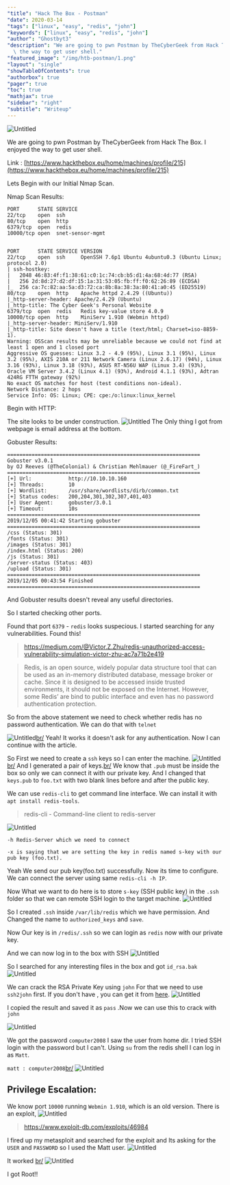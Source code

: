 ```yaml
---
"title": "Hack The Box - Postman"
"date": 2020-03-14
"tags": ["linux", "easy", "redis", "john"]
"keywords": ["linux", "easy", "redis", "john"]
"author": "Ghostbyt3"
"description": "We are going to pwn Postman by TheCyberGeek from Hack The Box. I enjoyed\
  \ the way to get user shell."
"featured_image": "/img/htb-postman/1.png"
"layout": "single"
"showTableOfContents": true
"authorbox": true
"pager": true
"toc": true
"mathjax": true
"sidebar": "right"
"subtitle": "Writeup"
---
```



![Untitled](/img/htb-postman/1.png)

We are going to pwn Postman by TheCyberGeek from Hack The Box. I enjoyed the way to get user shell.

Link : [https://www.hackthebox.eu/home/machines/profile/215](https://www.hackthebox.eu/home/machines/profile/215)


Lets Begin with our Initial Nmap Scan.

Nmap Scan Results:

```
PORT      STATE SERVICE
22/tcp    open  ssh
80/tcp    open  http
6379/tcp  open  redis
10000/tcp open  snet-sensor-mgmt


PORT      STATE SERVICE VERSION
22/tcp    open  ssh     OpenSSH 7.6p1 Ubuntu 4ubuntu0.3 (Ubuntu Linux; protocol 2.0)
| ssh-hostkey: 
|   2048 46:83:4f:f1:38:61:c0:1c:74:cb:b5:d1:4a:68:4d:77 (RSA)
|   256 2d:8d:27:d2:df:15:1a:31:53:05:fb:ff:f0:62:26:89 (ECDSA)
|_  256 ca:7c:82:aa:5a:d3:72:ca:8b:8a:38:3a:80:41:a0:45 (ED25519)
80/tcp    open  http    Apache httpd 2.4.29 ((Ubuntu))
|_http-server-header: Apache/2.4.29 (Ubuntu)
|_http-title: The Cyber Geek's Personal Website
6379/tcp  open  redis   Redis key-value store 4.0.9
10000/tcp open  http    MiniServ 1.910 (Webmin httpd)
|_http-server-header: MiniServ/1.910
|_http-title: Site doesn't have a title (text/html; Charset=iso-8859-1).
Warning: OSScan results may be unreliable because we could not find at least 1 open and 1 closed port
Aggressive OS guesses: Linux 3.2 - 4.9 (95%), Linux 3.1 (95%), Linux 3.2 (95%), AXIS 210A or 211 Network Camera (Linux 2.6.17) (94%), Linux 3.16 (93%), Linux 3.18 (93%), ASUS RT-N56U WAP (Linux 3.4) (93%), Oracle VM Server 3.4.2 (Linux 4.1) (93%), Android 4.1.1 (93%), Adtran 424RG FTTH gateway (92%)
No exact OS matches for host (test conditions non-ideal).
Network Distance: 2 hops
Service Info: OS: Linux; CPE: cpe:/o:linux:linux_kernel
```

Begin with HTTP:

The site looks to be under construction.
![Untitled](/img/htb-postman/2.png)
The Only thing I got from webpage is email address at the bottom.

Gobuster Results:
```
===============================================================
Gobuster v3.0.1
by OJ Reeves (@TheColonial) & Christian Mehlmauer (@_FireFart_)
===============================================================
[+] Url:            http://10.10.10.160
[+] Threads:        10
[+] Wordlist:       /usr/share/wordlists/dirb/common.txt
[+] Status codes:   200,204,301,302,307,401,403
[+] User Agent:     gobuster/3.0.1
[+] Timeout:        10s
===============================================================
2019/12/05 00:41:42 Starting gobuster
===============================================================
/css (Status: 301)
/fonts (Status: 301)
/images (Status: 301)
/index.html (Status: 200)
/js (Status: 301)
/server-status (Status: 403)
/upload (Status: 301)
===============================================================
2019/12/05 00:43:54 Finished
===============================================================
```
And Gobuster results doesn't reveal any useful directories.

So I started checking other ports.

Found that port ``6379`` - ``redis`` looks suspecious. I started searching for any vulnerabilities.
Found this!

> https://medium.com/@Victor.Z.Zhu/redis-unauthorized-access-vulnerability-simulation-victor-zhu-ac7a71b2e419

>Redis, is an open source, widely popular data structure tool that can be used as an in-memory distributed database, message broker or cache. Since it is designed to be accessed inside trusted environments, it should not be exposed on the Internet. However, some Redis’ are bind to public interface and even has no password authentication protection.

So from the above statement we need to check whether redis has no password authentication. We can do that with ``telnet``

![Untitled](/img/htb-postman/3.png)[br/](br/)
Yeah! It works it doesn't ask for any authentication. Now I can continue with the article.

So First we need to create a ``ssh`` keys so I can enter the machine.
![Untitled](/img/htb-postman/4.png)[br/](br/)
And I generated a pair of keys.[br/](br/)
We know that ``.pub`` must be inside the box so only we can connect it with our private key. And I changed that ``keys.pub`` to ``foo.txt`` with two blank lines before and after the public key.

We can use ``redis-cli`` to get command line interface. We can install it with ``apt install redis-tools``.

> redis-cli - Command-line client to redis-server

![Untitled](/img/htb-postman/5.png)

```
-h Redis-Server which we need to connect 

-x is saying that we are setting the key in redis named s-key with our pub key (foo.txt).
```

Yeah We send our pub key(foo.txt) successfully. Now its time to configure.
We can connect the server using same ``redis-cli -h IP``.

Now What we want to do here is to store ``s-key`` (SSH public key) in the ``.ssh`` folder so that we can remote SSH login to the target machine.
![Untitled](/img/htb-postman/6.png)

So I created ``.ssh`` inside ``/var/lib/redis`` which we have permission.
And Changed the name to ``authorized_keys`` and ``save``.

Now Our key is in ``/redis/.ssh`` so we can login as ``redis`` now with our private key.

And we can now log in to the box with SSH
![Untitled](/img/htb-postman/7.png)

So I searched for any interesting files in the box and got ``id_rsa.bak``
![Untitled](/img/htb-postman/8.png)

We can crack the RSA Private Key using ``john``
For that we need to use ``ssh2john`` first.
If you don't have , you can get it from [here](https://github.com/koboi137/john/blob/bionic/ssh2john.py).
![Untitled](/img/htb-postman/9.png)

I copied the result and saved it as ``pass`` .Now we can use this to crack with ``john``

![Untitled](/img/htb-postman/10.png)

We got the password ``computer2008`` I saw the user from home dir. I tried SSH login with the password but I can't. Using ``su`` from the redis shell I can log in as ``Matt``.

``matt : computer2008``[br/](br/)
![Untitled](/img/htb-postman/11.png)

## Privilege Escalation:

We know port ``10000`` running ``Webmin 1.910``, which is an old version.
There is an exploit, 
![Untitled](/img/htb-postman/12.png)

> https://www.exploit-db.com/exploits/46984

I fired up my metasploit and searched for the exploit and 
Its asking for the ``USER`` and ``PASSWORD`` so I used the Matt user.
![Untitled](/img/htb-postman/13.png)

It worked [br/](br/)
![Untitled](/img/htb-postman/14.png)

I got Root!!















